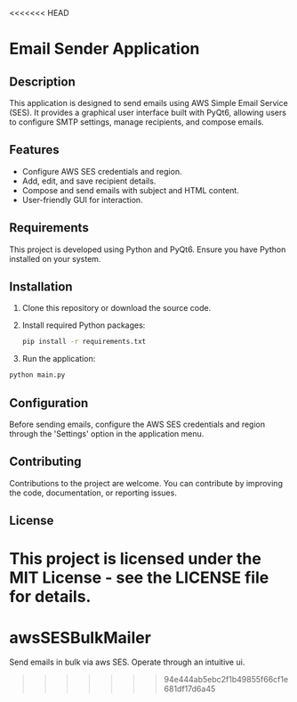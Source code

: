 <<<<<<< HEAD
# Email Sender Application

## Description
This application is designed to send emails using AWS Simple Email Service (SES). It provides a graphical user interface built with PyQt6, allowing users to configure SMTP settings, manage recipients, and compose emails.

## Features
- Configure AWS SES credentials and region.
- Add, edit, and save recipient details.
- Compose and send emails with subject and HTML content.
- User-friendly GUI for interaction.

## Requirements
This project is developed using Python and PyQt6. Ensure you have Python installed on your system.

## Installation

1. Clone this repository or download the source code.

2. Install required Python packages:

   ```bash
   pip install -r requirements.txt
   ```

3. Run the application:

```bash
python main.py
```

## Configuration
Before sending emails, configure the AWS SES credentials and region through the 'Settings' option in the application menu.

## Contributing
Contributions to the project are welcome. You can contribute by improving the code, documentation, or reporting issues.

## License
This project is licensed under the MIT License - see the LICENSE file for details.
=======
# awsSESBulkMailer
Send emails in bulk via aws SES. Operate through an intuitive ui.
>>>>>>> 94e444ab5ebc2f1b49855f66cf1e681df17d6a45
